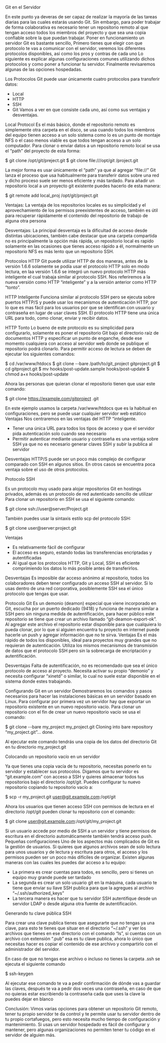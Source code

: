 Git en el Servidor

En este punto ya deveras de ser capaz de realizar la mayoría de las tareas diarias para las cuales estarás usando Git. Sin embargo, para poder trabajar de forma colaborativa es necesario tener un repositorio remoto al que tengan acceso todos los miembros del proyecto y que sea una copia confiable sobre la que puedan trabajar.
Poner en funcionamiento un servidor Git es bastante sencillo, 
Primero tienes que elegir con que protocolo te vas a comunicar con el servidor, veremos los diferentes protocolos disponibles, así como los pros y contras de cada uno
Lo siguiente es explicar algunas configuraciones comunes utilizando dichos protocolos y como poner a funcionar tu servidor.
Finalmente revisaremos algunas de las opciones hospedadas.


Los Protocolos
Git puede usar únicamente cuatro protocolos para transferir datos:
-	Local
-	HTTP
-	SSH
-	Git
Vamos a ver en que consiste cada uno, así como sus ventajas y desventajas.

Local Protocol
Es el más básico, donde el repositorio remoto es simplemente otra carpeta en el disco, se usa cuando todos los miembros del equipo tienen acceso a un solo sistema como lo es un punto de montaje NFS o el caso menos viable es que todos tengan acceso a un solo computador.
Para clonar o enviar datos a un repositorio remoto local se usa el “path” del proyecto de esta forma:

$ git clone /opt/git/preject.git
$ git clone file:///opt/git /project.git

La mejor forma es usar únicamente el “path” ya que al agregar “file://”  Git lanza el proceso que usa habitualmente para transferir datos sobre una red y dicho proceso suele ser menos eficiente y más tardado.
Para añadir un repositorio local a un proyecto git existente puedes hacerlo de esta manera:

$ git remote add local_proj /opt/git/project.git

Ventajas:
La ventaja de los repositorios locales es su simplicidad y el aprovechamiento de los permisos preexistentes de acceso, también es útil para recuperar rápidamente el contenido del repositorio de trabajo de alguna otra persona

Desventajas:
La principal desventaja es la dificultad de acceso desde distintas ubicaciones, también cabe destacar que una carpeta compartida no es principalmente la opción más rápida, un repositorio local es rapido solamente en las ocasiones que tienes acceso rápido a él, normalmente un repositorio NFS es más lento que un repositorio SSH.


Protocolos HTTP
Git puede utilizar HTTP de dos maneras, antes de la versión 1.6.6 solamente se podía usar el protocolo HTTP solo en modo lectura, en laa versión 1.6.6 se integró un nuevo protocolo HTTP más inteligente el cual trabaja similar al protocolo SSH.
Nos referiremos a la nueva versión como HTTP “inteligente” y a la versión anterior como HTTP “tonto”.

HTTP Inteligente 
Funciona similar al protocolo SSH pero se ejecuta sobre puertos HTTP/S y puede usar los mecanismos de autenticación HTTP, por lo que es mas fácil para los usuarios por que se identifican con usuario y contraseña en lugar de usar claves SSH.
El protocolo HTTP tiene una única URL para todo, como clonar, enviar y recibir datos.

HTTP Tonto
Lo bueno de este protocolo es su simplicidad para configurarlo, solamente es poner el repositorio Git bajo el directorio raíz de documentos HTTP y especificar un punto de enganche, desde ese momento cualquiera con acceso al servidor web donde se publique el repositorio podrá clonarlo.
Para permitir acceso de lectura se deben de ejecutar los siguientes comandos:

$ cd /var/www/htdocs
$ git clone --bare /path/to/git_project gitproject.git
$ cd gitproject.git
$ mv hooks/post-update.sample hooks/post-update
$ chmod a+x hooks/post-update

Ahora las personas que quieran clonar el repositorio tienen que usar este comando:

$ git clone https://example.com/gitproject .git

En este ejemplo usamos la carpeta /var/www/htdocs que es la habitual en configuraciones, pero se puede usar cualquier servidor web estático
Ventajas
Nos centraremos en las ventajas del HTTP “inteligente.
-	Tener una única URL para todos los tipos de acceso y que el servidor pida autenticación solo cuando sea necesario
-	Permitir autenticar mediante usuario y contraseña es una ventaja sobre SSH ya que no es necesario generar claves SSH y subir la publica al servidor 

Desventajas
HTTP/S puede ser un poco más complejo de configurar comparado con SSH en algunos sitios.
 En otros casos se encuentra poca ventaja sobre el uso de otros protocolos.

Protocolo SSH

Es un protocolo muy usado para alojar repositorios Git en hostings privados, además es un protocolo de red autenticado sencillo de utilizar
Para clonar un repositorio en SSH se usa el siguiente comando:

$ git clone ssh://user@server/Project.git

También puedes usar la sintaxis estilo scp del protocolo SSH:

$ git clone user@server:project.git

Ventajas
-	Es relativamente fácil de configurar 
-	El acceso es seguro, estando todas las transferencias encriptadas y autentificadas 
-	Al igual que los protocolos HTTP, Git y Local, SSH es eficiente comprimiendo los datos lo más posible antes de transferirlos. 

Desventajas
Es imposible dar acceso anónimo al repositorio, todos los colaboradores deben tener configurado un acceso SSH al servidor. Si lo usas dentro de una red corporativa, posiblemente SSH sea el único protocolo que tengas que usar.

Protocolo Git
Es un demonio (deamon) especial que viene incorporado en Git, escucha por un puerto dedicado (9418) y funciona de manera similar a SSH pero sin ninguna medida de autentificación, para hacer público este repositorio se tiene que crear un archivo llamado “git-deamon-export-ok”.
Al agregar este archivo el repositorio estar disponible para que cualquiera lo pueda clonar, por lo que si alguien encuentra tu proyecto en internet puede hacerle un push y agregar información que no te sirva.
Ventajas
Es el más rápido de todos los disponibles, ideal para proyectos muy grandes que no requieran de autenticación.
Utiliza los mismos mecanismos de transmisión de datos que el protocolo SSH pero sin la sobrecarga de encriptación y autentificación.

Desventajas
Falta de autentificación, no es recomendado que sea el único protocolo de acceso al proyecto.
Necesita activar su propio “demonio” y necesita configurar “xinetd” o similar, lo cual no suele estar disponible en el sistema donde estes trabajando.


Configurando Git en un servidor
Demostraremos los comandos y pasos necesarios para hacer las instalaciones básicas en un servidor basado en Linux.
Para configurar por primera vez un servidor hay que exportar un repositorio existente en un nuevo repositorio vacío. Para clonar un repositorio con el fin de crear un nuevo repositorio vacío se usa el comando:

$ git clone --bare my_project my_project.git
Cloning into bare repository “my_project.git”…
done.

Al ejecutar este comando tendrás una copia de los datos del directorio Git en tu directorio my_project.git

Colocando un repositorio vacío en un servidor

Ya que tienes una copia vacía de tu repositorio, necesitas ponerlo en tu servidor y establecer sus protocolos.
Digamos que tu servidor es “git.example.com” con acceso a SSH y quieres almacenar todos tus repositorios bajo el directorio /opt/git.
Puedes configurar tu nuevo repositorio copiando tu repositorio vacío a:

$ scp -r my_project.git user@git.example.com:/opt/git

Ahora los usuarios que tienen acceso SSH con permisos de lectura en el directorio /opt/git pueden clonar tu repositorio con el comando:

$ git clone user@git.example.com:/opt/git/my_project.git

Si un usuario accede por medio de SSH a un servidor y tiene permisos de escritura en el directorio automáticamente también tendrá acceso push.
Pequeñas configuraciones
Uno de los aspectos más complicados de Git es la gestión de usuarios.
Si quieres que algunos archivos sean de solo lectura para unos usuarios y de lectura y escritura para otros, el acceso y los permisos pueden ser un poco más difíciles de organizar.
Existen algunas maneras con las cuales les puedes dar acceso a tu equipo:
-	La primera es crear cuentas para todos, es sencillo, pero si tienes un equipo muy grande puede ser tardado
-	La segunda es crear un solo usuario git en la máquina, cada usuario te tiene que enviar su llave SSH publica para que la agregues al archivo “~/.ssh/authorized_keys” 
-	La tercera manera es hacer que tu servidor SSH autentifique desde un servidor LDAP o desde alguna otra fuente de autentificación.


Generando tu clave pública SSH

Para crear una clave publica tienes que asegurarte que no tengas ya una clave, para esto te tienes que situar en el directorio “~/.ssh” y ver los archivos que tienes en ese directorio con el comando “ls”, si cuentas con un archivo con extensión “.pub” esa es tu clave publica, ahora lo único que necesitas hacer es copiar el contenido de ese archivo y compartirlo con el administrador del servidor.

En caso de que no tengas ese archivo o incluso no tienes la carpeta .ssh se ejecuta el siguiente comando

$ ssh-keygen

Al ejecutar ese comando te va a pedir confirmación de dónde vas a guardar las claves, después te va a pedir dos veces una contraseña, en caso de que no quieras estar escribiendo la contraseña cada que uses la clave la puedes dejar en blanco

Conclusión:
Vimos varias opciones para obtener un repositorio Git remoto, tener tu propio servidor te da control y te permite usar tu servidor dentro de tu propio cortafuegos, pero esto necesita mucho tiempo de configuración y mantenimiento.
Si usas un servidor hospedado es fácil de configurar y mantener, pero algunas organizaciones no permiten tener tu código en el servidor de alguien más. 
